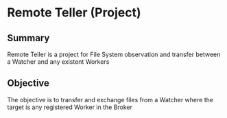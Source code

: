 # Remote Teller (Project)

## Summary
Remote Teller is a project for File System observation and transfer between a Watcher and any existent Workers


## Objective
The objective is to transfer and exchange files from a Watcher where the target is any registered Worker in the Broker


